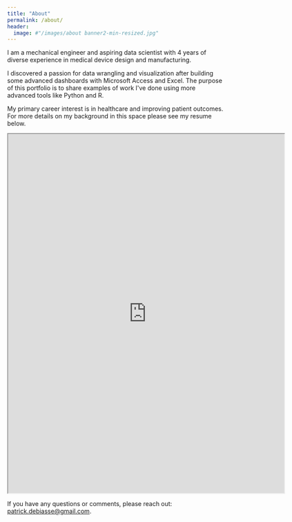 ```yaml
---
title: "About"
permalink: /about/
header:
  image: #"/images/about banner2-min-resized.jpg"
---
```


I am a mechanical engineer and aspiring data scientist with 4 years of diverse experience in medical device design and manufacturing.

I discovered a passion for data wrangling and visualization after building some advanced dashboards with  Microsoft Access and Excel. The purpose of this portfolio is to share examples of work I've done using more advanced tools like Python and R.

My primary career interest is in healthcare and improving patient outcomes. For more details on my background in this space please see my resume below.  

<iframe src="https://drive.google.com/file/d/1eFsPfBJ_lxPxhUchSAX03Q3t-F8Em2eF/preview" width="640" height="830"></iframe>

If you have any questions or comments, please reach out:  [patrick.debiasse@gmail.com](patrick.debiasse@gmail.com).
